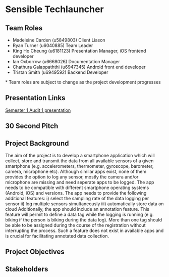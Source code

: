 # Sensible Techlauncher

## Team Roles

* Madeleine Carden (u5849803) Client Liason 
* Ryan Turner (u6040885) Team Leader
* King Ho Cheung (u6181123) Presentation Manager, iOS frontend developer
* Ian Oxborrow (u6668026) Documentation Manager
* Chathura Galappaththi (u6947345) Android front end developer
* Tristan Smith (u6949592) Backend Developer

\* Team roles are subject to change as the project development progresses

## Presentation Links

[Semester 1 Audit 1 presentation](https://docs.google.com/presentation/d/1SKUfDGYnsQlZBFPRt6k_PIxHJTU7K_f_hiBQ2SD-vyE/edit)

## 30 Second Pitch

## Project Background

The aim of the project is to develop a smartphone application which will collect, store and transmit the data from all available sensors of a given smartphone (e.g. accelerometers, thermometer, gyroscope, barometer, camera, microphone etc). Although similar apps exist, none of them provides the option to log any sensor, mostly the camera and/or microphone are missing and need seperate apps to be logged.
The app needs to be compatible with different smartphone operating systems (Android, iOS) and versions. The app needs to provide the following additional features: 
i) select the sampling rate of the data logging per sensor 
ii) log multiple sensors simultaneously 
iii) automatically store data on cloud
Additionally, the app should include an annotation feature. This feature will permit to define a data tag while the logging is running (e.g. biking if the person is biking during the data log). More than one tag should be able to be assigned during the course of the registration without interrupting the process. Such a feature does not exist in available apps and is crucial for facilitating annotated data collection.

## Project Objectives

## Stakeholders
